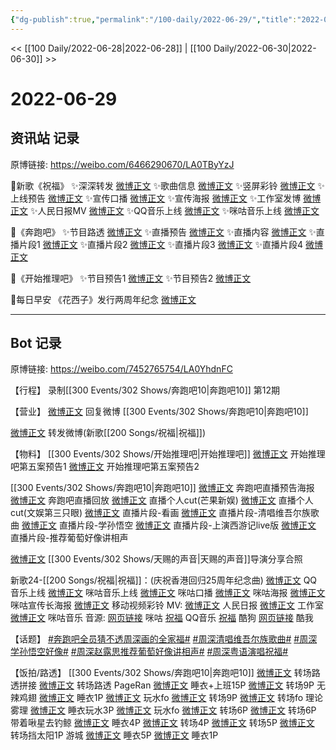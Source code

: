 ```yaml
---
{"dg-publish":true,"permalink":"/100-daily/2022-06-29/","title":"2022-06-29"}
---
```



<< [[100 Daily/2022-06-28\|2022-06-28]] | [[100 Daily/2022-06-30\|2022-06-30]] >>

# 2022-06-29

## 资讯站 记录

原博链接: https://weibo.com/6466290670/LA0TByYzJ

🌟新歌《祝福》
✨深深转发 [微博正文](https://m.weibo.cn/6466290670/4785798132793556)
✨歌曲信息 [微博正文](https://m.weibo.cn/6466290670/4785790829991382)
✨竖屏彩铃 [微博正文](https://m.weibo.cn/6466290670/4785800913620658)
✨上线预告 [微博正文](https://m.weibo.cn/6466290670/4785688496572674)
✨宣传口播 [微博正文](https://m.weibo.cn/6466290670/4785761553482475)
✨宣传海报 [微博正文](https://m.weibo.cn/6466290670/4785786043767154)
✨工作室发博 [微博正文](https://m.weibo.cn/6466290670/4785806843838936)
✨人民日报MV [微博正文](https://m.weibo.cn/6466290670/4785797406131103)
✨QQ音乐上线 [微博正文](https://m.weibo.cn/6466290670/4785790901027294)
✨咪咕音乐上线 [微博正文](https://m.weibo.cn/6466290670/4785791652336312)

🌟《奔跑吧》
✨节目路透 [微博正文](https://m.weibo.cn/6466290670/4785643110269342)
✨直播预告 [微博正文](https://m.weibo.cn/6466290670/4785641285489221)
✨直播内容 [微博正文](https://m.weibo.cn/6466290670/4785714334269588)
✨直播片段1 [微博正文](https://m.weibo.cn/6466290670/4785728176001542)
✨直播片段2 [微博正文](https://m.weibo.cn/6466290670/4785728456754226)
✨直播片段3 [微博正文](https://m.weibo.cn/6466290670/4785733941854506)
✨直播片段4 [微博正文](https://m.weibo.cn/6466290670/4785831238436031)

🌟《开始推理吧》
✨节目预告1 [微博正文](https://m.weibo.cn/6466290670/4785642486108047)
✨节目预告2 [微博正文](https://m.weibo.cn/6466290670/4785643459445590)

🌟每日早安
《花西子》发行两周年纪念 [微博正文](https://m.weibo.cn/6466290670/4785616469099901)

---
## Bot 记录

原博链接: https://weibo.com/7452765754/LA0YhdnFC

【行程】
录制[[300 Events/302 Shows/奔跑吧10\|奔跑吧10]] 第12期

【营业】
[微博正文](https://weibo.com/1736988591/LzNWG4Ffm) 回复微博 [[300 Events/302 Shows/奔跑吧10\|奔跑吧10]]

[微博正文](https://weibo.com/1736988591/LzZWHib5T) 转发微博(新歌[[200 Songs/祝福\|祝福]])

【物料】
[[300 Events/302 Shows/开始推理吧\|开始推理吧]]
[微博正文](https://weibo.com/2162247381/LzVOgDSiI) 开始推理吧第五案预告1
[微博正文](https://weibo.com/2162247381/LzVQKnMmd) 开始推理吧第五案预告2

[[300 Events/302 Shows/奔跑吧10\|奔跑吧10]]
[微博正文](https://weibo.com/5242381821/LzVMD3oeX) 奔跑吧直播预告海报
[微博正文](https://weibo.com/5242381821/LzXKn30Dz) 奔跑吧直播回放
[微博正文](https://weibo.com/1591169702/LzYnD2dIe) 直播个人cut(芒果新娱)
[微博正文](https://weibo.com/1371117067/LzYyqkyBS) 直播个人cut(文娱第三只眼)
[微博正文](https://weibo.com/5242381821/LzY4pk14T) 直播片段-看画
[微博正文](https://weibo.com/5242381821/LzY9Qr8Zl) 直播片段-清唱维吾尔族歌曲
[微博正文](https://weibo.com/5242381821/LzYeLsqgj) 直播片段-学孙悟空
[微博正文](https://weibo.com/5242381821/LzYmanwPF) 直播片段-上演西游记live版
[微博正文](https://weibo.com/5242381821/LzZzjDc1V) 直播片段-推荐葡萄好像讲相声

[微博正文](https://weibo.com/1846843604/LzVJ1jOkJ) [[300 Events/302 Shows/天赐的声音\|天赐的声音]]导演分享合照

新歌24-[[200 Songs/祝福\|祝福]]：(庆祝香港回归25周年纪念曲)
[微博正文](https://weibo.com/2169129705/LzZJUdhIQ) QQ音乐上线
[微博正文](https://weibo.com/5428441557/LzZIICrEb) 咪咕音乐上线
[微博正文](https://weibo.com/5428441557/LzYYShdCU) 咪咕口播
[微博正文](https://weibo.com/5428441557/LzZq1pC9f) 咪咕海报
[微博正文](https://weibo.com/5428441557/LA0nJ7UST) 咪咕宣传长海报
[微博正文](https://weibo.com/6663712991/LzZIapfAW) 移动视频彩铃
MV:
[微博正文](https://weibo.com/2803301701/LzZSlw8gx) 人民日报
[微博正文](https://weibo.com/7478855230/LA08H90DQ) 工作室
[微博正文](https://weibo.com/1867028705/LzZVtmLl1) 咪咕音乐
音源:
[网页链接](https://weibo.cn/sinaurl?u=http%3A%2F%2Fc.migu.cn%2F00eSBd%3Fifrom%3D5f25edcac0a77ea02e380575a7a9d0d7) 咪咕
[祝福](https://weibo.cn/sinaurl?u=https%3A%2F%2Fc.y.qq.com%2Fbase%2Ffcgi-bin%2Fu%3F__%3DfcPKjJWwfxEg) QQ音乐
[祝福](https://weibo.cn/sinaurl?u=https%3A%2F%2Ft4.kugou.com%2Fsong.html%3Fid%3D2z0OFffzAV3) 酷狗
[网页链接](https://weibo.cn/sinaurl?u=https%3A%2F%2Fm.kuwo.cn%2Fyinyue%2F225659419%3Ff%3Dip%26t%3Dusercopy) 酷我

【话题】
[#奔跑吧全员猜不透周深画的全家福#](https://s.weibo.com/weibo?q=%23%E5%A5%94%E8%B7%91%E5%90%A7%E5%85%A8%E5%91%98%E7%8C%9C%E4%B8%8D%E9%80%8F%E5%91%A8%E6%B7%B1%E7%94%BB%E7%9A%84%E5%85%A8%E5%AE%B6%E7%A6%8F%23)
[#周深清唱维吾尔族歌曲#](https://s.weibo.com/weibo?q=%23%E5%91%A8%E6%B7%B1%E6%B8%85%E5%94%B1%E7%BB%B4%E5%90%BE%E5%B0%94%E6%97%8F%E6%AD%8C%E6%9B%B2%23)
[#周深学孙悟空好像#](https://s.weibo.com/weibo?q=%23%E5%91%A8%E6%B7%B1%E5%AD%A6%E5%AD%99%E6%82%9F%E7%A9%BA%E5%A5%BD%E5%83%8F%23)
[#周深赵露思推荐葡萄好像讲相声#](https://s.weibo.com/weibo?q=%23%E5%91%A8%E6%B7%B1%E8%B5%B5%E9%9C%B2%E6%80%9D%E6%8E%A8%E8%8D%90%E8%91%A1%E8%90%84%E5%A5%BD%E5%83%8F%E8%AE%B2%E7%9B%B8%E5%A3%B0%23)
[#周深粤语演唱祝福#](https://s.weibo.com/weibo?q=%23%E5%91%A8%E6%B7%B1%E7%B2%A4%E8%AF%AD%E6%BC%94%E5%94%B1%E7%A5%9D%E7%A6%8F%23)

【饭拍/路透】
[[300 Events/302 Shows/奔跑吧10\|奔跑吧10]]
[微博正文](https://weibo.com/5122158435/LA0FSDrdk) 转场路透拼接
[微博正文](https://weibo.com/5122158435/LA0LX2GOk) 转场路透
PageRan
[微博正文](https://weibo.com/7633014126/LzYKBzZWI) 睡衣+上班15P
[微博正文](https://weibo.com/7633014126/LA0tKywa3) 转场9P
无辣鸡翅
[微博正文](https://weibo.com/7495641082/LzWjVlIcJ) 睡衣1P
[微博正文](https://weibo.com/7495641082/LzXwuBHWS) 玩水fo
[微博正文](https://weibo.com/7495641082/LA0ds0Uk2) 转场9P
[微博正文](https://weibo.com/7495641082/LA0qedEVw) 转场fo
理论雾理
[微博正文](https://weibo.com/7458115630/LzX0HpgQK) 睡衣玩水3P
[微博正文](https://weibo.com/7458115630/LzXBV8wUI) 玩水fo
[微博正文](https://weibo.com/7458115630/LzYz1ymqw) 转场6P
[微博正文](https://weibo.com/7458115630/LA04qjWpG) 转场6P
带着啾星去钓鲸
[微博正文](https://weibo.com/3246571812/LzWG5Chd3) 睡衣4P
[微博正文](https://weibo.com/3246571812/LzYInDANL) 转场4P
[微博正文](https://weibo.com/3246571812/LzZvAjlVB) 转场5P
[微博正文](https://weibo.com/3246571812/LzZNYBri1) 转场挡太阳1P
游城
[微博正文](https://weibo.com/1801743981/LzWBrzknh) 睡衣5P
[微博正文](https://weibo.com/1801743981/LzXmKCz8b) 睡衣1P
